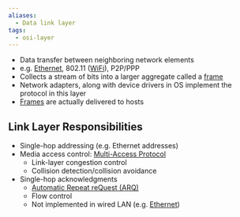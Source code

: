 ```yaml
---
aliases:
  - Data link layer
tags:
  - osi-layer
---
```

- Data transfer between neighboring network elements
- e.g. [Ethernet](Ethernet.md), 802.11 ([WiFi](../../WiFi.md)), P2P/PPP
- Collects a stream of bits into a larger aggregate called a [frame](Frame)
- Network adapters, along with device drivers in OS implement the protocol in this layer
- [Frames](../../Frame.md) are actually delivered to hosts

## Link Layer Responsibilities

- Single-hop addressing (e.g. Ethernet addresses)
- Media access control: [Multi-Access Protocol](Multi-Access%20Protocol.md)
	- Link-layer congestion control
	- Collision detection/collision avoidance
- Single-hop acknowledgments
	- [Automatic Repeat reQuest (ARQ)](../../ARQ.md)
	- Flow control
	- Not implemented in wired LAN (e.g. [Ethernet](Ethernet.md))
